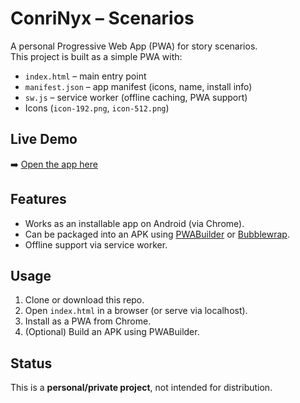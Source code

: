 # ConriNyx – Scenarios

A personal Progressive Web App (PWA) for story scenarios.  
This project is built as a simple PWA with:

- `index.html` – main entry point  
- `manifest.json` – app manifest (icons, name, install info)  
- `sw.js` – service worker (offline caching, PWA support)  
- Icons (`icon-192.png`, `icon-512.png`)  

## Live Demo
➡️ [Open the app here](https://robynT98.github.io/Conrinx)

## Features
- Works as an installable app on Android (via Chrome).  
- Can be packaged into an APK using [PWABuilder](https://www.pwabuilder.com/) or [Bubblewrap](https://github.com/GoogleChromeLabs/bubblewrap).  
- Offline support via service worker.  

## Usage
1. Clone or download this repo.  
2. Open `index.html` in a browser (or serve via localhost).  
3. Install as a PWA from Chrome.  
4. (Optional) Build an APK using PWABuilder.  

## Status
This is a **personal/private project**, not intended for distribution.
